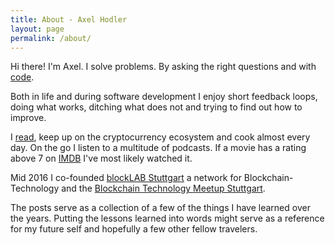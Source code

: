 ```yaml
---
title: About - Axel Hodler
layout: page
permalink: /about/
---
```

Hi there! I'm Axel. I solve problems. By asking the right questions and with [code](https://github.com/axelhodler).

Both in life and during software development I enjoy short feedback loops, doing what works, ditching what does not and trying to find out how to improve.

I [read](https://www.goodreads.com/user/show/17724008-axel), keep up on the cryptocurrency ecosystem and cook almost every day. On the go I listen to a multitude of podcasts. If a movie has a rating above 7 on [IMDB](http://www.imdb.com/) I've most likely watched it.

Mid 2016 I co-founded [blockLAB Stuttgart](http://blocklab.de/) a network for Blockchain-Technology and the [Blockchain Technology Meetup Stuttgart](https://www.meetup.com/Blockchain-meetup/).

The posts serve as a collection of a few of the things I have learned over the years. Putting the lessons learned into words might serve as a reference for my future self and hopefully a few other fellow travelers.
